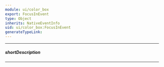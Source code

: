 ```yaml
---
module: ui/color_box
export: FocusInEvent
type: Object
inherits: NativeEventInfo
uid: ui/color_box:FocusInEvent
generateTypeLink: 
---
```

---
##### shortDescription
<!-- Description goes here -->

---
<!-- Description goes here -->